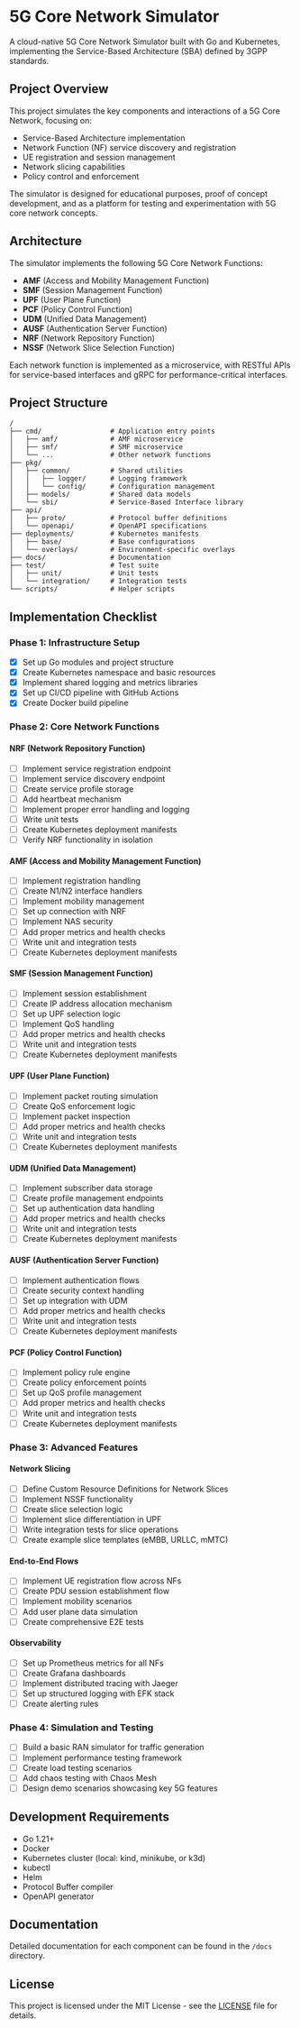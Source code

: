 # 5G Core Network Simulator

A cloud-native 5G Core Network Simulator built with Go and Kubernetes, implementing the Service-Based Architecture (SBA) defined by 3GPP standards.

## Project Overview

This project simulates the key components and interactions of a 5G Core Network, focusing on:

- Service-Based Architecture implementation
- Network Function (NF) service discovery and registration
- UE registration and session management
- Network slicing capabilities
- Policy control and enforcement

The simulator is designed for educational purposes, proof of concept development, and as a platform for testing and experimentation with 5G core network concepts.

## Architecture

The simulator implements the following 5G Core Network Functions:

- **AMF** (Access and Mobility Management Function)
- **SMF** (Session Management Function)
- **UPF** (User Plane Function)
- **PCF** (Policy Control Function)
- **UDM** (Unified Data Management)
- **AUSF** (Authentication Server Function)
- **NRF** (Network Repository Function)
- **NSSF** (Network Slice Selection Function)

Each network function is implemented as a microservice, with RESTful APIs for service-based interfaces and gRPC for performance-critical interfaces.

## Project Structure

```
/
├── cmd/                 # Application entry points
│   ├── amf/             # AMF microservice
│   ├── smf/             # SMF microservice
│   └── ...              # Other network functions
├── pkg/
│   ├── common/          # Shared utilities
│   │   ├── logger/      # Logging framework
│   │   └── config/      # Configuration management
│   ├── models/          # Shared data models
│   └── sbi/             # Service-Based Interface library
├── api/
│   ├── proto/           # Protocol buffer definitions
│   └── openapi/         # OpenAPI specifications
├── deployments/         # Kubernetes manifests
│   ├── base/            # Base configurations
│   └── overlays/        # Environment-specific overlays
├── docs/                # Documentation
├── test/                # Test suite
│   ├── unit/            # Unit tests
│   └── integration/     # Integration tests
└── scripts/             # Helper scripts
```

## Implementation Checklist

### Phase 1: Infrastructure Setup

- [X] Set up Go modules and project structure
- [X] Create Kubernetes namespace and basic resources
- [X] Implement shared logging and metrics libraries
- [X] Set up CI/CD pipeline with GitHub Actions
- [X] Create Docker build pipeline

### Phase 2: Core Network Functions

#### NRF (Network Repository Function)
- [ ] Implement service registration endpoint
- [ ] Implement service discovery endpoint
- [ ] Create service profile storage
- [ ] Add heartbeat mechanism
- [ ] Implement proper error handling and logging
- [ ] Write unit tests
- [ ] Create Kubernetes deployment manifests
- [ ] Verify NRF functionality in isolation

#### AMF (Access and Mobility Management Function)
- [ ] Implement registration handling
- [ ] Create N1/N2 interface handlers
- [ ] Implement mobility management
- [ ] Set up connection with NRF
- [ ] Implement NAS security
- [ ] Add proper metrics and health checks
- [ ] Write unit and integration tests
- [ ] Create Kubernetes deployment manifests

#### SMF (Session Management Function)
- [ ] Implement session establishment
- [ ] Create IP address allocation mechanism
- [ ] Set up UPF selection logic
- [ ] Implement QoS handling
- [ ] Add proper metrics and health checks
- [ ] Write unit and integration tests
- [ ] Create Kubernetes deployment manifests

#### UPF (User Plane Function)
- [ ] Implement packet routing simulation
- [ ] Create QoS enforcement logic
- [ ] Implement packet inspection
- [ ] Add proper metrics and health checks
- [ ] Write unit and integration tests
- [ ] Create Kubernetes deployment manifests

#### UDM (Unified Data Management)
- [ ] Implement subscriber data storage
- [ ] Create profile management endpoints
- [ ] Set up authentication data handling
- [ ] Add proper metrics and health checks
- [ ] Write unit and integration tests
- [ ] Create Kubernetes deployment manifests

#### AUSF (Authentication Server Function)
- [ ] Implement authentication flows
- [ ] Create security context handling
- [ ] Set up integration with UDM
- [ ] Add proper metrics and health checks
- [ ] Write unit and integration tests
- [ ] Create Kubernetes deployment manifests

#### PCF (Policy Control Function)
- [ ] Implement policy rule engine
- [ ] Create policy enforcement points
- [ ] Set up QoS profile management
- [ ] Add proper metrics and health checks
- [ ] Write unit and integration tests
- [ ] Create Kubernetes deployment manifests

### Phase 3: Advanced Features

#### Network Slicing
- [ ] Define Custom Resource Definitions for Network Slices
- [ ] Implement NSSF functionality
- [ ] Create slice selection logic
- [ ] Implement slice differentiation in UPF
- [ ] Write integration tests for slice operations
- [ ] Create example slice templates (eMBB, URLLC, mMTC)

#### End-to-End Flows
- [ ] Implement UE registration flow across NFs
- [ ] Create PDU session establishment flow
- [ ] Implement mobility scenarios
- [ ] Add user plane data simulation
- [ ] Create comprehensive E2E tests

#### Observability
- [ ] Set up Prometheus metrics for all NFs
- [ ] Create Grafana dashboards
- [ ] Implement distributed tracing with Jaeger
- [ ] Set up structured logging with EFK stack
- [ ] Create alerting rules

### Phase 4: Simulation and Testing

- [ ] Build a basic RAN simulator for traffic generation
- [ ] Implement performance testing framework
- [ ] Create load testing scenarios
- [ ] Add chaos testing with Chaos Mesh
- [ ] Design demo scenarios showcasing key 5G features

## Development Requirements

- Go 1.21+
- Docker
- Kubernetes cluster (local: kind, minikube, or k3d)
- kubectl
- Helm
- Protocol Buffer compiler
- OpenAPI generator

## Documentation

Detailed documentation for each component can be found in the `/docs` directory.

## License

This project is licensed under the MIT License - see the [LICENSE](LICENSE) file for details.
